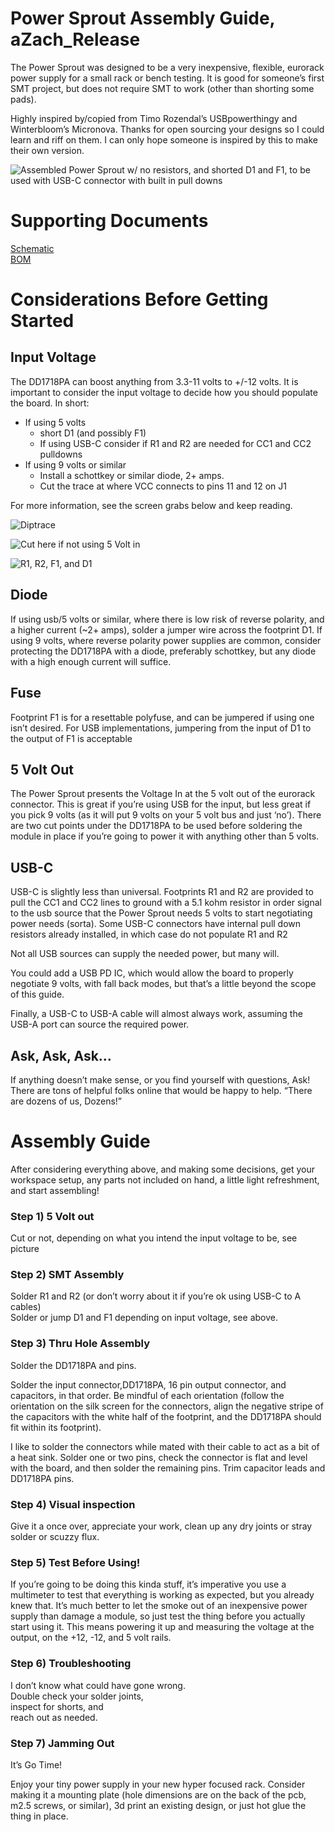 # Power Sprout Assembly Guide, aZach_Release

The Power Sprout was designed to be a very inexpensive, flexible, eurorack power supply for a small rack or bench testing. It is good for someone’s first SMT project, but does not require SMT to work (other than shorting some pads). 

Highly inspired by/copied from Timo Rozendal’s USBpowerthingy and Winterbloom’s Micronova. Thanks for open sourcing your designs so I could learn and riff on them. I can only hope someone is inspired by this to make their own version.

![Assembled Power Sprout w/ no resistors, and shorted D1 and F1, to be used with USB-C connector with built in pull downs](/assets/images/Power_Sprout_crop.jpg)

# Supporting Documents

[Schematic](/Hardware/Schematic/Power%20Sprout%20Schematic.pdf)  
[BOM](/Hardware/BOM/BOM.CSV)

# Considerations Before Getting Started

## Input Voltage

The DD1718PA can boost anything from 3.3-11 volts to \+/-12 volts. It is important to consider the input voltage to decide how you should populate the board. In short:

* If using 5 volts   
  * short D1 (and possibly F1)  
  * If using USB-C consider if R1 and R2 are needed for CC1 and CC2 pulldowns  
* If using 9 volts or similar  
  * Install a schottkey or similar diode, 2+ amps.  
  * Cut the trace at where VCC connects to pins 11 and 12 on J1  
    

For more information, see the screen grabs below and keep reading.

![Diptrace](/assets/images/Screenshot%202025-09-08%20145948.png)

![Cut here if not using 5 Volt in](/assets/images/Screenshot%202025-09-08%20150059.png)

![R1, R2, F1, and D1](/assets/images/Screenshot%202025-09-08%20150158.png)

## Diode

If using usb/5 volts or similar, where there is low risk of reverse polarity, and a higher current (\~2+ amps), solder a jumper wire across the footprint D1. If using 9 volts, where reverse polarity power supplies are common, consider protecting the DD1718PA with a diode, preferably schottkey, but any diode with a high enough current will suffice. 

## Fuse

Footprint F1 is for a resettable polyfuse, and can be jumpered if using one isn’t desired. For USB implementations, jumpering from the input of D1 to the output of F1 is acceptable

## 5 Volt Out 

The Power Sprout presents the Voltage In at the 5 volt out of the eurorack connector. This is great if you’re using USB for the input, but less great if you pick 9 volts (as it will put 9 volts on your 5 volt bus and just ‘no’). There are two cut points under the DD1718PA to be used before soldering the module in place if you’re going to power it with anything other than 5 volts. 

## USB-C

USB-C is slightly less than universal. Footprints R1 and R2 are provided to pull the CC1 and CC2 lines to ground with a 5.1 kohm resistor in order signal to the usb source that the Power Sprout needs 5 volts to start negotiating power needs (sorta). Some USB-C connectors have internal pull down resistors already installed, in which case do not populate R1 and R2

Not all USB sources can supply the needed power, but many will. 

You could add a USB PD IC, which would allow the board to properly negotiate 9 volts, with fall back modes, but that’s a little beyond the scope of this guide. 

Finally, a USB-C to USB-A cable will almost always work, assuming the USB-A port can source the required power.

## Ask, Ask, Ask…

If anything doesn’t make sense, or you find yourself with questions, Ask\! There are tons of helpful folks online that would be happy to help. “There are dozens of us, Dozens\!” 

# Assembly Guide

After considering everything above, and making some decisions, get your workspace setup, any parts not included on hand, a little light refreshment, and start assembling\!

### Step 1\) 5 Volt out

Cut or not, depending on what you intend the input voltage to be, see picture

### Step 2\) SMT Assembly

Solder R1 and R2 (or don’t worry about it if you’re ok using USB-C to A cables)  
Solder or jump D1 and F1 depending on input voltage, see above. 

### Step 3\) Thru Hole Assembly

Solder the DD1718PA and pins.

Solder the input connector,DD1718PA, 16 pin output connector, and capacitors, in that order. Be mindful of each orientation (follow the orientation on the silk screen for the connectors, align the negative stripe of the capacitors with the white half of the footprint, and the DD1718PA should fit within its footprint). 

I like to solder the connectors while mated with their cable to act as a bit of a heat sink. Solder one or two pins, check the connector is flat and level with the board, and then solder the remaining pins. Trim capacitor leads and DD1718PA pins.

### Step 4\) Visual inspection

Give it a once over, appreciate your work, clean up any dry joints or stray solder or scuzzy flux.

### Step 5\) Test Before Using\!

If you’re going to be doing this kinda stuff, it’s imperative you use a multimeter to test that everything is working as expected, but you already knew that. It’s much better to let the smoke out of an inexpensive power supply than damage a module, so just test the thing before you actually start using it. This means powering it up and measuring the voltage at the output, on the \+12, \-12, and 5 volt rails. 

### Step 6\) Troubleshooting

I don’t know what could have gone wrong.   
Double check your solder joints,   
inspect for shorts, and   
reach out as needed. 

### Step 7\) Jamming Out

It’s Go Time\! 

Enjoy your tiny power supply in your new hyper focused rack. Consider making it a mounting plate (hole dimensions are on the back of the pcb, m2.5 screws, or similar), 3d print an existing design, or just hot glue the thing in place. 
